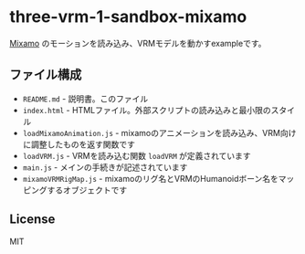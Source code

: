 # three-vrm-1-sandbox-mixamo

[Mixamo](https://www.mixamo.com/) のモーションを読み込み、VRMモデルを動かすexampleです。

## ファイル構成

- `README.md` - 説明書。このファイル
- `index.html` - HTMLファイル。外部スクリプトの読み込みと最小限のスタイル
- `loadMixamoAnimation.js` - mixamoのアニメーションを読み込み、VRM向けに調整したものを返す関数です
- `loadVRM.js` - VRMを読み込む関数 `loadVRM` が定義されています
- `main.js` - メインの手続きが記述されています
- `mixamoVRMRigMap.js` - mixamoのリグ名とVRMのHumanoidボーン名をマッピングするオブジェクトです

## License

MIT

